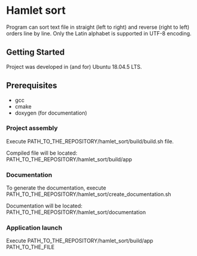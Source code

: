 # Hamlet sort
Program can sort text file in straight (left to right) and reverse (right to left) orders line by line.
Only the Latin alphabet is supported in UTF-8 encoding.
## Getting Started
Project was developed in (and for) Ubuntu 18.04.5 LTS.

## Prerequisites
* gcc
* cmake
* doxygen (for documentation)
### Project assembly
Execute PATH_TO_THE_REPOSITORY/hamlet_sort/build/build.sh file.

Compiled file will be located: PATH_TO_THE_REPOSITORY/hamlet_sort/build/app

### Documentation
To generate the documentation, execute PATH_TO_THE_REPOSITORY/hamlet_sort/create_documentation.sh

Documentation will be located: PATH_TO_THE_REPOSITORY/hamlet_sort/documentation

### Application launch
Execute PATH_TO_THE_REPOSITORY/hamlet_sort/build/app PATH_TO_THE_FILE
